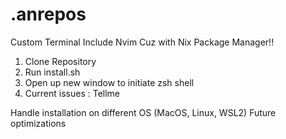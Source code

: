 # .anrepos
Custom Terminal Include Nvim Cuz with Nix Package Manager!!

1. Clone Repository
2. Run install.sh
3. Open up new window to initiate zsh shell
4. Current issues : Tellme

Handle installation on different OS (MacOS, Linux, WSL2)
Future optimizations
